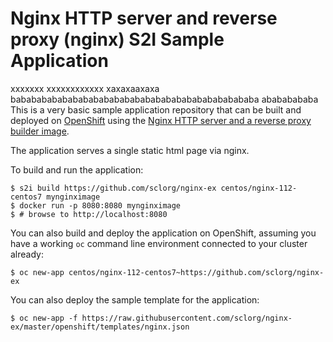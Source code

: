# Nginx HTTP server and reverse proxy (nginx) S2I Sample Application
xxxxxxx xxxxxxxxxxxx xaxaxaaxaxa babababababababababababababababababababababababa abababababa
This is a very basic sample application repository that can be built and deployed
on [OpenShift](https://www.openshift.com) using the [Nginx HTTP server and a reverse proxy builder image](https://github.com/sclorg/nginx-container).

The application serves a single static html page via nginx.

To build and run the application:

```
$ s2i build https://github.com/sclorg/nginx-ex centos/nginx-112-centos7 mynginximage
$ docker run -p 8080:8080 mynginximage
$ # browse to http://localhost:8080
```

You can also build and deploy the application on OpenShift, assuming you have a
working `oc` command line environment connected to your cluster already:

`$ oc new-app centos/nginx-112-centos7~https://github.com/sclorg/nginx-ex`

You can also deploy the sample template for the application:

`$ oc new-app -f https://raw.githubusercontent.com/sclorg/nginx-ex/master/openshift/templates/nginx.json`
